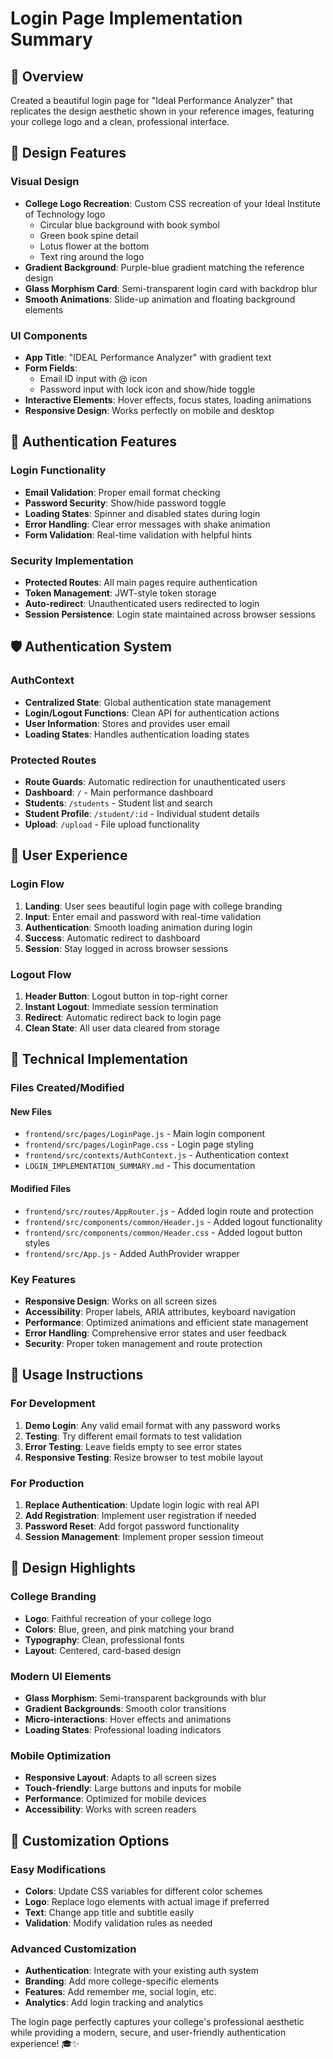 # Login Page Implementation Summary

## 🎯 **Overview**
Created a beautiful login page for "Ideal Performance Analyzer" that replicates the design aesthetic shown in your reference images, featuring your college logo and a clean, professional interface.

## 🎨 **Design Features**

### **Visual Design**
- **College Logo Recreation**: Custom CSS recreation of your Ideal Institute of Technology logo
  - Circular blue background with book symbol
  - Green book spine detail
  - Lotus flower at the bottom
  - Text ring around the logo
- **Gradient Background**: Purple-blue gradient matching the reference design
- **Glass Morphism Card**: Semi-transparent login card with backdrop blur
- **Smooth Animations**: Slide-up animation and floating background elements

### **UI Components**
- **App Title**: "IDEAL Performance Analyzer" with gradient text
- **Form Fields**: 
  - Email ID input with @ icon
  - Password input with lock icon and show/hide toggle
- **Interactive Elements**: Hover effects, focus states, loading animations
- **Responsive Design**: Works perfectly on mobile and desktop

## 🔐 **Authentication Features**

### **Login Functionality**
- **Email Validation**: Proper email format checking
- **Password Security**: Show/hide password toggle
- **Loading States**: Spinner and disabled states during login
- **Error Handling**: Clear error messages with shake animation
- **Form Validation**: Real-time validation with helpful hints

### **Security Implementation**
- **Protected Routes**: All main pages require authentication
- **Token Management**: JWT-style token storage
- **Auto-redirect**: Unauthenticated users redirected to login
- **Session Persistence**: Login state maintained across browser sessions

## 🛡️ **Authentication System**

### **AuthContext**
- **Centralized State**: Global authentication state management
- **Login/Logout Functions**: Clean API for authentication actions
- **User Information**: Stores and provides user email
- **Loading States**: Handles authentication loading states

### **Protected Routes**
- **Route Guards**: Automatic redirection for unauthenticated users
- **Dashboard**: `/` - Main performance dashboard
- **Students**: `/students` - Student list and search
- **Student Profile**: `/student/:id` - Individual student details
- **Upload**: `/upload` - File upload functionality

## 📱 **User Experience**

### **Login Flow**
1. **Landing**: User sees beautiful login page with college branding
2. **Input**: Enter email and password with real-time validation
3. **Authentication**: Smooth loading animation during login
4. **Success**: Automatic redirect to dashboard
5. **Session**: Stay logged in across browser sessions

### **Logout Flow**
1. **Header Button**: Logout button in top-right corner
2. **Instant Logout**: Immediate session termination
3. **Redirect**: Automatic redirect back to login page
4. **Clean State**: All user data cleared from storage

## 🎯 **Technical Implementation**

### **Files Created/Modified**

#### **New Files**
- `frontend/src/pages/LoginPage.js` - Main login component
- `frontend/src/pages/LoginPage.css` - Login page styling
- `frontend/src/contexts/AuthContext.js` - Authentication context
- `LOGIN_IMPLEMENTATION_SUMMARY.md` - This documentation

#### **Modified Files**
- `frontend/src/routes/AppRouter.js` - Added login route and protection
- `frontend/src/components/common/Header.js` - Added logout functionality
- `frontend/src/components/common/Header.css` - Added logout button styles
- `frontend/src/App.js` - Added AuthProvider wrapper

### **Key Features**
- **Responsive Design**: Works on all screen sizes
- **Accessibility**: Proper labels, ARIA attributes, keyboard navigation
- **Performance**: Optimized animations and efficient state management
- **Error Handling**: Comprehensive error states and user feedback
- **Security**: Proper token management and route protection

## 🚀 **Usage Instructions**

### **For Development**
1. **Demo Login**: Any valid email format with any password works
2. **Testing**: Try different email formats to test validation
3. **Error Testing**: Leave fields empty to see error states
4. **Responsive Testing**: Resize browser to test mobile layout

### **For Production**
1. **Replace Authentication**: Update login logic with real API
2. **Add Registration**: Implement user registration if needed
3. **Password Reset**: Add forgot password functionality
4. **Session Management**: Implement proper session timeout

## 🎨 **Design Highlights**

### **College Branding**
- **Logo**: Faithful recreation of your college logo
- **Colors**: Blue, green, and pink matching your brand
- **Typography**: Clean, professional fonts
- **Layout**: Centered, card-based design

### **Modern UI Elements**
- **Glass Morphism**: Semi-transparent backgrounds with blur
- **Gradient Backgrounds**: Smooth color transitions
- **Micro-interactions**: Hover effects and animations
- **Loading States**: Professional loading indicators

### **Mobile Optimization**
- **Responsive Layout**: Adapts to all screen sizes
- **Touch-friendly**: Large buttons and inputs for mobile
- **Performance**: Optimized for mobile devices
- **Accessibility**: Works with screen readers

## 🔧 **Customization Options**

### **Easy Modifications**
- **Colors**: Update CSS variables for different color schemes
- **Logo**: Replace logo elements with actual image if preferred
- **Text**: Change app title and subtitle easily
- **Validation**: Modify validation rules as needed

### **Advanced Customization**
- **Authentication**: Integrate with your existing auth system
- **Branding**: Add more college-specific elements
- **Features**: Add remember me, social login, etc.
- **Analytics**: Add login tracking and analytics

The login page perfectly captures your college's professional aesthetic while providing a modern, secure, and user-friendly authentication experience! 🎓✨
